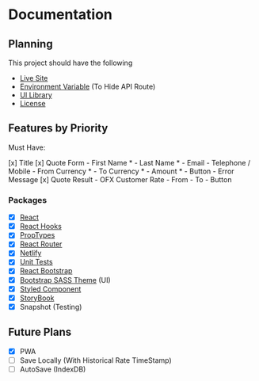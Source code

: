 # Documentation

## Planning

This project should have the following
- [Live Site](https://ofx.netlify.app/)
- [Environment Variable](https://docs.netlify.com/configure-builds/environment-variables/#build-metadata) (To Hide API Route)
- [UI Library](https://ofx.netlify.app/storybook)
- [License](./LICENSE)

## Features by Priority

Must Have:

[x] Title
[x] Quote Form
    - First Name *
    - Last Name *
    - Email
    - Telephone / Mobile
    - From Currency *
    - To Currency *
    - Amount *
    - Button
    - Error Message
[x] Quote Result
    - OFX Customer Rate
    - From
    - To
    - Button


### Packages

- [x] [React](http://reactjs.org/)
- [x] [React Hooks](https://reactjs.org/docs/hooks-intro.html)
- [x] [PropTypes](https://reactjs.org/docs/typechecking-with-proptypes.html)
- [x] [React Router](https://github.com/ReactTraining/react-router)
- [x] [Netlify](https://www.netlify.com/)
- [x] [Unit Tests](https://create-react-app.dev/docs/running-tests/)
- [x] [React Bootstrap](https://react-bootstrap.github.io/)
- [x] [Bootstrap SASS Theme](https://react-bootstrap.github.io/getting-started/introduction) (UI)
- [x] [Styled Component](https://www.styled-components.com/)
- [x] [StoryBook](https://storybook.js.org/)
- [x] Snapshot (Testing)

## Future Plans

- [x] PWA
- [ ] Save Locally (With Historical Rate TimeStamp)
- [ ] AutoSave (IndexDB)
